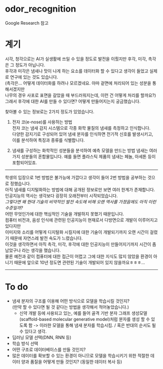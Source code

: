 # odor_recognition

Google Research 참고  

# 계기
시각, 청각으로는 AI가 실생활에 쓰일 수 있을 정도로 발전을 이뤘지만 후각, 미각, 촉각은 그 정도가 아닙니다.  
후각과 미각은 냄새나 맛이 나게 하는 요소를 데이터화 할 수 있다고 생각이 들었고 실제로 연구에 있는 것도 있습니다.  
(촉각은... 어떻게 데이터화를 하려나 모르겠네요. 아마 겉면에 처리되어 있는 성분을 통해서겠지만  
나무의 경우 사포로 표면을 갈았을 때 부드러워지는데, 이런 건 어떻게 처리를 할까요?)    
그래서 후각에 대한 AI를 만들 수 있다면? 어떻게 만들어지는지 궁금했습니다.  

찾아볼 수 있는 정보로는 2가지 정도가 있었습니다.  
1. 전자 코(e-nose)를 사용하는 방법  
전자 코는 냄새 감지 시스템으로 각종 화학 물질의 냄새를 측정하고 인식합니다.  
다양한 감지기로 구성되어 있어 냄새 분자를 인식하면 전기적 신호를 발생시키고, 이를 분석하여 특징과 종류를 식별합니다.  

2. 냄새를 구성하는 화학적인 성분들을 분석하여 예측 모델을 만드는 방법
냄새는 여러 가지 성분들의 혼합물입니다. 예를 들면 플라스틱 제품의 냄새는 페놀, 아세톤 등이 포함되어있죠.  

---
학생의 입장으로 1번 방법은 불가능에 가깝다고 생각이 들어 2번 방법을 공부하는 것으로 정했습니다.  
아직 냄새를 디지털화하는 방법에 대해 공개된 정보로만 보면 여러 한계가 존재합니다.  
인공지능의 역사는 생각보다 굉장히 오래전부터 시작되었습니다.  
*그렇다면 왜 현대 기술의 비약적인 발전 속도에 비해 오랜 역사를 가졌음에도 아직 이런 수준일까?*  
어떤 무엇인가에 대한 핵심적인 기술을 개발하지 못했기 때문입니다.  
컴퓨터 비전과, 음성 인식에 관련된 인공지능이 현재로서 다방면으로 개발이 이루어지고 있다지만  
이미지와 소리를 어떻게 디지털화 시킬지에 대한 기술이 개발되기까지 오랜 시간이 걸렸기 때문에 자연스레 발전 속도가 느렸습니다.  
이것을 생각하면서 아직 촉각, 미각, 후각에 대한 인공지능이 만들어지기까지 시간이 좀 남았구나 라는 생각을 했습니다.  
물론 예전과 같이 컴퓨터에 대한 접근이 어렵고 그에 대한 지식도 많지 않았을 환경이 아니기 때문에 앞으로 10년 정도면 관련된 기술이 개발되어 있지 않을까요ㅎㅎㅎ...  



---
# To do
- 냄새 분자의 구조를 이용해 어떤 방식으로 모델을 학습시킬 것인지?  
    (만약 할 수 있다면 될 것 같다는 방법을 생각해서 적어놓았습니다.)  
    - 신약 개발 등에 사용되고 있는, 예를 들어 골격 기반 분자 그래프 생성모델(scaffold-based molecular generative model)처럼 분자를 생성
      할 수 있도록 함 -> 이러한 모델을 통해 냄새 분자를 학습시킴. / 혹은 반대의 순서도 될 수 있다고 생각.  
- 딥러닝 모델 선택(DNN, RNN 등)  
- 학습 방식 선택  
- 어떤 구조로 데이터베이스를 만들 것인지?  
- 많은 데이터를 확보할 수 있는 환경이 아니므로 모델을 학습시키기 위한 적절한 데이터 양과 품질을 어떻게 만들 것인지? (동일한 데이터 복사 등)  
